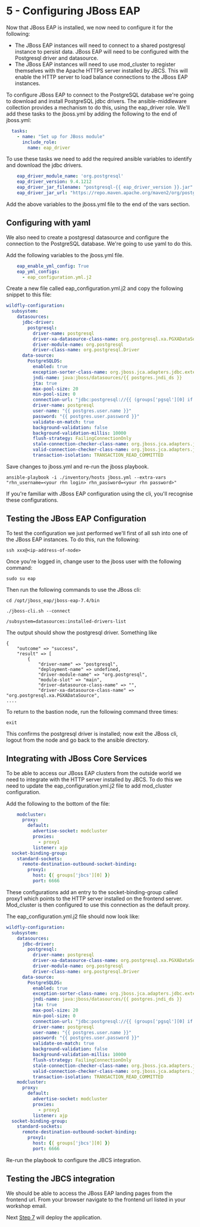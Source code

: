 # 5 - Configuring JBoss EAP

Now that JBoss EAP is installed, we now need to configure it for the following:

* The JBoss EAP instances will need to connect to a shared postgresql instance to persist data.  JBoss EAP will need to be configured with the Postgresql driver and datasource. 
* The JBoss EAP instances will need to use mod_cluster to register themselves with the Apache HTTPS server installed by JBCS.  This will enable the HTTP server to load balance connections to the JBoss EAP instances.

To configure JBoss EAP to connect to the PostgreSQL database we're going to download and install PostgreSQL jdbc drivers.  The ansible-middleware collection provides a mechanism to do this, using the eap_driver role.  We'll add these tasks to the jboss.yml by adding the following to the end of jboss.yml:


``` yaml
  tasks:
    - name: "Set up for JBoss module"
      include_role:
        name: eap_driver
```

To use these tasks we need to add the required ansible variables to identify and download the jdbc drivers.


``` yaml
    eap_driver_module_name: 'org.postgresql'
    eap_driver_version: 9.4.1212
    eap_driver_jar_filename: "postgresql-{{ eap_driver_version }}.jar"
    eap_driver_jar_url: "https://repo.maven.apache.org/maven2/org/postgresql/postgresql/{{ eap_driver_version }}/{{ eap_driver_jar_filename }}"
```

Add the above variables to the jboss.yml file to the end of the vars section.


## Configuring with yaml

We also need to create a postgresql datasource and configure the connection to the PostgreSQL database.  We're going to use yaml to do this.

Add the following variables to the jboss.yml file.

``` yaml
    eap_enable_yml_config: True
    eap_yml_configs:
      - eap_configuration.yml.j2
```

Create a new file called eap_configuration.yml.j2 and copy the following snippet to this file:

``` yaml
wildfly-configuration:
  subsystem:
    datasources:
      jdbc-driver:
        postgresql:
          driver-name: postgresql
          driver-xa-datasource-class-name: org.postgresql.xa.PGXADataSource
          driver-module-name: org.postgresql
          driver-class-name: org.postgresql.Driver
      data-source:
        PostgreSQLDS:
          enabled: true
          exception-sorter-class-name: org.jboss.jca.adapters.jdbc.extensions.postgres.PostgreSQLExceptionSorter
          jndi-name: java:jboss/datasources/{{ postgres.jndi_ds }}
          jta: true
          max-pool-size: 20
          min-pool-size: 0
          connection-url: "jdbc:postgresql://{{ (groups['pgsql'][0] if groups['pgsql'] | length > 0 else 'localhost') }}:5432/{{ postgres.db_name }}"
          driver-name: postgresql
          user-name: "{{ postgres.user.name }}"
          password: "{{ postgres.user.password }}"
          validate-on-match: true
          background-validation: false
          background-validation-millis: 10000
          flush-strategy: FailingConnectionOnly
          stale-connection-checker-class-name: org.jboss.jca.adapters.jdbc.extensions.novendor.NullStaleConnectionChecker
          valid-connection-checker-class-name: org.jboss.jca.adapters.jdbc.extensions.postgres.PostgreSQLValidConnectionChecker
          transaction-isolation: TRANSACTION_READ_COMMITTED

```

Save changes to jboss.yml and re-run the jboss playbook.

`ansible-playbook -i ./inventory/hosts jboss.yml --extra-vars "rhn_username=<your rhn login> rhn_password=<your rhn password>"`

If you're familiar with JBoss EAP configuration using the cli, you'll recognise these configurations. 


## Testing the JBoss EAP Configuration

To test the configuration we just performed we'll first of all ssh into one of the JBoss EAP instances.  To do this, run the following:

`ssh xxx@<ip-address-of-node>`

Once you're logged in, change user to the jboss user with the following command:

`sudo su eap`

Then run the following commands to use the JBoss cli:

`cd /opt/jboss_eap/jboss-eap-7.4/bin`

`./jboss-cli.sh --connect`

`/subsystem=datasources:installed-drivers-list`

The output should show the postgresql driver.  Something like

```
{
    "outcome" => "success",
    "result" => [
        {
            "driver-name" => "postgresql",
            "deployment-name" => undefined,
            "driver-module-name" => "org.postgresql",
            "module-slot" => "main",
            "driver-datasource-class-name" => "",
            "driver-xa-datasource-class-name" => "org.postgresql.xa.PGXADataSource",
....

```

To return to the bastion node, run the following command three times:

`exit`

This confirms the postgresql driver is installed; now exit the JBoss cli, logout from the node and go back to the ansible directory.

## Integrating with JBoss Core Services

To be able to access our JBoss EAP clusters from the outside world we need to integrate with the HTTP server installed by JBCS.  To do this we need to update the eap_configuration.yml.j2 file to add mod_cluster configuration.

Add the following to the bottom of the file:


``` yaml
    modcluster:
      proxy:
        default:
          advertise-socket: modcluster
          proxies:
            - proxy1
          listener: ajp
  socket-binding-group:
    standard-sockets:
      remote-destination-outbound-socket-binding:
        proxy1:
          host: {{ groups['jbcs'][0] }}
          port: 6666

```

 These configurations add an entry to the socket-binding-group called proxy1 which points to the HTTP server installed on the frontend server.  Mod_cluster is then configured to use this connection as the default proxy.


The eap_configuration.yml.j2 file should now look like:

``` yaml
wildfly-configuration:
  subsystem:
    datasources:
      jdbc-driver:
        postgresql:
          driver-name: postgresql
          driver-xa-datasource-class-name: org.postgresql.xa.PGXADataSource
          driver-module-name: org.postgresql
          driver-class-name: org.postgresql.Driver
      data-source:
        PostgreSQLDS:
          enabled: true
          exception-sorter-class-name: org.jboss.jca.adapters.jdbc.extensions.postgres.PostgreSQLExceptionSorter
          jndi-name: java:jboss/datasources/{{ postgres.jndi_ds }}
          jta: true
          max-pool-size: 20
          min-pool-size: 0
          connection-url: "jdbc:postgresql://{{ (groups['pgsql'][0] if groups['pgsql'] | length > 0 else 'localhost') }}:5432/{{ postgres.db_name }}"
          driver-name: postgresql
          user-name: "{{ postgres.user.name }}"
          password: "{{ postgres.user.password }}"
          validate-on-match: true
          background-validation: false
          background-validation-millis: 10000
          flush-strategy: FailingConnectionOnly
          stale-connection-checker-class-name: org.jboss.jca.adapters.jdbc.extensions.novendor.NullStaleConnectionChecker
          valid-connection-checker-class-name: org.jboss.jca.adapters.jdbc.extensions.postgres.PostgreSQLValidConnectionChecker
          transaction-isolation: TRANSACTION_READ_COMMITTED
    modcluster:
      proxy:
        default:
          advertise-socket: modcluster
          proxies:
            - proxy1
          listener: ajp
  socket-binding-group:
    standard-sockets:
      remote-destination-outbound-socket-binding:
        proxy1:
          host: {{ groups['jbcs'][0] }}
          port: 6666
```

Re-run the playbook to configure the JBCS integration.

## Testing the JBCS integration

We should be able to access the JBoss EAP landing pages from the frontend url.  From your browser navigate to the frontend url listed in your workshop email.

Next [Step 7](./7-deploying-applications.md) will deploy the application.


